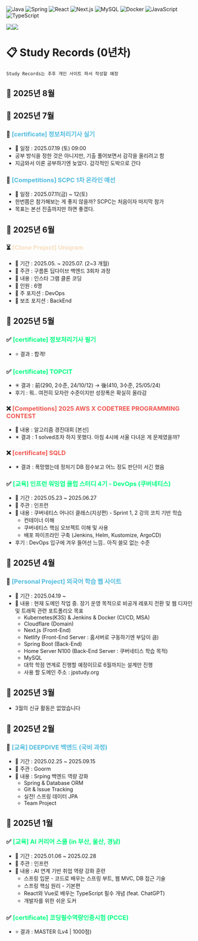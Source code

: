 ![Java](https://img.shields.io/badge/Java-ED8B00?style=for-the-badge&logo=openjdk&logoColor=white)
![Spring](https://img.shields.io/badge/Spring-6DB33F?style=for-the-badge&logo=spring&logoColor=white)
![React](https://img.shields.io/badge/React-20232A?style=for-the-badge&logo=react&logoColor=61DAFB)
![Next.js](https://img.shields.io/badge/Next.js-000000?style=for-the-badge&logo=next.js&logoColor=white)
![MySQL](https://img.shields.io/badge/MySQL-005C84?style=for-the-badge&logo=mysql&logoColor=white)
![Docker](https://img.shields.io/badge/Docker-2CA5E0?style=for-the-badge&logo=docker&logoColor=white)
![JavaScript](https://img.shields.io/badge/JavaScript-F7DF1E?style=for-the-badge&logo=javascript&logoColor=black)
![TypeScript](https://img.shields.io/badge/TypeScript-007ACC?style=for-the-badge&logo=typescript&logoColor=white)

<div style="display: flex; align-items: flex-start;">
    <img src="http://mazassumnida.wtf/api/v2/generate_badge?boj=tndyd83" />
    <img src="http://mazandi.herokuapp.com/api?handle=tndyd83&theme=warm"/>
</div>


<!--
Status Symbols
🔄 - In Progress - <span style="color:#50bcdf"></span>
✅ - Completed - <span style="color:#00ff80">
⏳ - Planned - <span style="color:#f7ddbe">
❌ - Failed - <span style="color:#f05650">
-->

# 📋 Study Records (0년차)
~~~
Study Records는 추후 개인 사이트 파서 작성할 예정
~~~
[//]: # (## 🌱 2025년 12월)
[//]: # (## 🌱 2025년 11월)
[//]: # (## 🌱 2025년 10월)
[//]: # (## 🌱 2025년 9월)
## 🌱 2025년 8월
## 🌱 2025년 7월
### 🔄 <span style="color:#50bcdf"> [certificate] 정보처리기사 실기</span>
- 📅 일정 : 2025.07.19 (토) 09:00
- 공부 방식을 정한 것은 아니지만, 기출 풀어보면서 감각을 올리려고 함
- 지금와서 이론 공부하기엔 늦었다. 감각적인 도박으로 간다
### 🔄 <span style="color:#50bcdf"> [Competitions] SCPC 1차 온라인 예선</span>
- 📅 일정 : 2025.07.11(금) ~ 12(토)
- 한번쯤은 참가해보는 게 좋지 않을까? SCPC는 처음이자 마지막 참가
- 목표는 본선 진출까지만 하면 좋겠다.
## 🌱 2025년 6월
### ⏳ <span style="color:#f7ddbe"> [Clone Project] Uniqram</span>
- 📅 기간 : 2025.05. ~ 2025.07. (2~3 개월)
- 🎯 주관 : 구름톤 딥다이브 백엔드 3회차 과정
- 📝 내용 : 인스타 그램 클론 코딩 
- 👯 인원 : 6명
- 🥇 주 포지션 : DevOps
- 🥈 보조 포지션 : BackEnd
## 🌱 2025년 5월
### ✅ <span style="color:#00ff80"> [certificate] 정보처리기사 필기</span>
- ⭐ 결과 : 합격!
### ✅ <span style="color:#00ff80"> [certificate] TOPCIT</span>
- ✳ 결과 : 前(290, 2수준, 24/10/12) -> 後(410, 3수준, 25/05/24)
- 후기 : 뭐.. 여전히 모자란 수준이지만 성장폭은 확실히 올라감
### ❌ <span style="color:#f05650"> [Competitions] 2025 AWS X CODETREE PROGRAMMING CONTEST</span>
- 📝 내용 : 알고리즘 경진대회 [본선]
- ✴ 결과 : 1 solved조차 하지 못했다. 아침 4시에 서울 다녀온 게 문제였을까?
### ❌ <span style="color:#f05650"> [certificate] SQLD</span>
- ✴ 결과 : 폭망했는데 정처기 DB 점수보고 어느 정도 판단이 서긴 했음
### ✅ <span style="color:#00ff80"> [교육] 인프런 워밍업 클럽 스터디 4기 - DevOps (쿠버네티스)</span>
- 📅 기간 : 2025.05.23 ~ 2025.06.27
- 🎯 주관 : 인프런
- 📝 내용 : 쿠버네티스 어나더 클래스(지상편) - Sprint 1, 2 강의 코치 기반 학습
    - 컨테이너 이해
    - 쿠버네티스 핵심 오브젝트 이해 및 사용
    - 배포 파이프라인 구축 (Jenkins, Helm, Kustomize, ArgoCD)
- 후기 : DevOps 입구에 겨우 들어선 느낌.. 아직 쓸모 없는 수준
## 🌱 2025년 4월
### 🔄 <span style="color:#50bcdf"> [Personal Project] 외국어 학습 웹 사이트</span>
- 📅 기간 : 2025.04.19 ~
- 📝 내용 : 현재 도메인 작업 중. 장기 운영 목적으로 비공개 레포지 전환 및 웹 디자인 및 트래픽 관련 포트폴리오 목표
    - Kubernetes(K3S) & Jenkins & Docker (CI/CD, MSA)
    - Cloudflare (Domain)
    - Next.js (Front-End)
    - Netlify (Front-End Server : 홈서버로 구동하기엔 부담이 큼)
    - Spring Boot (Back-End)
    - Home Server N100 (Back-End Server : 쿠버네티스 학습 목적)
    - MySQL
    - 대학 학점 연계로 진행할 예정이므로 6월까지는 설계만 진행
    - 사용 할 도메인 주소 : jpstudy.org
## 🌱 2025년 3월
- 3월의 신규 활동은 없었습니다
## 🌱 2025년 2월
### 🔄 <span style="color:#50bcdf"> [교육] DEEPDIVE 백엔드 (국비 과정)</span>
- 📅 기간 : 2025.02.25 ~ 2025.09.15
- 🎯 주관 : Goorm
- 📝 내용 : Srping 백엔드 역량 강화
    - Spring & Database ORM
    - Git & Issue Tracking
    - 실전! 스프링 데이터 JPA
    - Team Project
## 🌱 2025년 1월
### ✅ <span style="color:#00ff80">[교육] AI 커리어 스쿨 (in 부산, 울산, 경남)</span>
  - 📅 기간 : 2025.01.06 ~ 2025.02.28
  - 🎯 주관 : 인프런
  - 📝 내용 : AI 연계 기반 취업 역량 강화 훈련
    - 스프링 입문 - 코드로 배우는 스프링 부트, 웹 MVC, DB 접근 기술
    - 스프링 핵심 원리 - 기본편
    - React와 Vue로 배우는 TypeScript 필수 개념 (feat. ChatGPT)
    - 개발자를 위한 쉬운 도커
### ✅ <span style="color:#00ff80"> [certificate] 코딩필수역량인증시험 (PCCE)</span>
- ⭐ 결과 : MASTER (Lv4 | 1000점)

